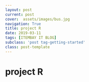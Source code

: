```yaml
---
layout: post
current: post
cover:  assets/images/bus.jpg
navigation: True
title: project R
date: 2019-03-11
tags: [ITEMBAY IT BLOG]
subclass: 'post tag-getting-started'
class: post-template
---
```


<h1> project R </h1>
